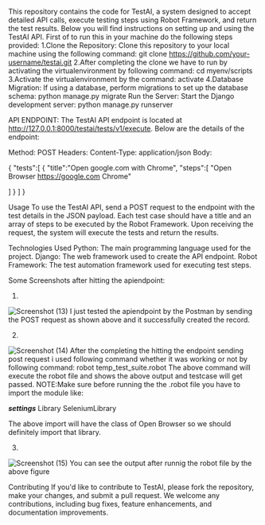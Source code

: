 This repository contains the code for TestAI, a system designed to accept detailed API calls, execute testing steps using Robot Framework, and return the test results. Below you will find instructions on setting up and using the TestAI API.
First of to run this in your machine do the following steps provided:
1.Clone the Repository: Clone this repository to your local machine using the following command:
git clone https://github.com/your-username/testai.git
2.After completing the clone we have to run by activating the virtualenvironment by following command:
cd myenv/scripts
3.Activate the virtualenvironment by the command:
activate
4.Database Migration: If using a database, perform migrations to set up the database schema:
python manage.py migrate
Run the Server: Start the Django development server:
python manage.py runserver



API ENDPOINT:
The TestAI API endpoint is located at http://127.0.0.1:8000/testai/tests/v1/execute. Below are the details of the endpoint:

Method: POST
Headers: Content-Type: application/json
Body:
 
{
 "tests":[
 {
 "title":"Open google.com with Chrome",
 "steps":[
 "Open Browser   https://google.com   Chrome"
 
 ]
 }
 ]
}



Usage
To use the TestAI API, send a POST request to the endpoint with the test details in the JSON payload. Each test case should have a title and an array of steps to be executed by the Robot Framework. Upon receiving the request, the system will execute the tests and return the results.

Technologies Used
Python: The main programming language used for the project.
Django: The web framework used to create the API endpoint.
Robot Framework: The test automation framework used for executing test steps.



Some Screenshots after hitting the apiendpoint:

1.
![Screenshot (13)](https://github.com/harikrishnanakka/robot-framework/assets/152170400/136fe6ca-ea59-4641-bfee-948f804eca8e)
I just tested the apiendpoint by the Postman by sending the POST request as shown above and it successfully created the record.


2.
![Screenshot (14)](https://github.com/harikrishnanakka/robot-framework/assets/152170400/4598355e-fa7a-4c5f-8997-f9b151841ea2)
After the completing the hitting the endpoint sending post request i used following command whether it was working or not by following command:
robot temp_test_suite.robot
The above command will execute the robot file and shows the above output and testcase will get passed.
NOTE:Make sure before running the the .robot file you have to import the module like:

***settings***
Library SeleniumLibrary

The  above import will have the class of Open Browser so we should definitely import that library.



3.
![Screenshot (15)](https://github.com/harikrishnanakka/robot-framework/assets/152170400/6daed2b9-55aa-4832-b230-001d84ac8199)
You can see the output after runnig the robot file by the above figure


Contributing
If you'd like to contribute to TestAI, please fork the repository, make your changes, and submit a pull request. We welcome any contributions, including bug fixes, feature enhancements, and documentation improvements.
